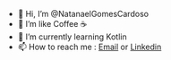 - 👋 Hi, I’m @NatanaelGomesCardoso
- 👀 I’m like Coffee :coffee:
- 🌱 I’m currently learning Kotlin
- 📫 How to reach me : [Email](natangomescardoso0@gmail.com) or [Linkedin](https://www.linkedin.com/in/natanael-gomes-cardoso-3315b5207/)
